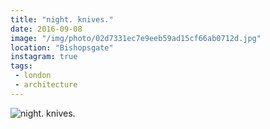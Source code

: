 ```yaml
---
title: "night. knives."
date: 2016-09-08
image: "/img/photo/02d7331ec7e9eeb59ad15cf66ab0712d.jpg"
location: "Bishopsgate"
instagram: true
tags:
 - london
 - architecture
---
```


![night. knives.](/img/photo/02d7331ec7e9eeb59ad15cf66ab0712d.jpg)
